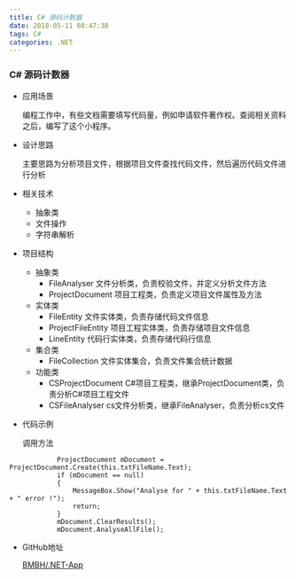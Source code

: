 ```yaml
---
title: C# 源码计数器
date: 2018-05-11 08:47:38
tags: C# 
categories: .NET
---
```


### C# 源码计数器

- 应用场景

	编程工作中，有些文档需要填写代码量，例如申请软件著作权。查阅相关资料之后，编写了这个小程序。

- 设计思路

	主要思路为分析项目文件，根据项目文件查找代码文件，然后遍历代码文件进行分析

- 相关技术
	- 抽象类
	- 文件操作
	- 字符串解析

- 项目结构
	- 抽象类
		- FileAnalyser 文件分析类，负责校验文件，并定义分析文件方法
		- ProjectDocument 项目工程类，负责定义项目文件属性及方法
	- 实体类
		- FileEntity 文件实体类，负责存储代码文件信息
		- ProjectFileEntity 项目工程实体类，负责存储项目文件信息
		- LineEntity 代码行实体类，负责存储代码行信息
	- 集合类
		- FileCollection 文件实体集合，负责文件集合统计数据
	- 功能类
		- CSProjectDocument C#项目工程类，继承ProjectDocument类，负责分析C#项目工程文件
		- CSFileAnalyser cs文件分析类，继承FileAnalyser，负责分析cs文件

- 代码示例
	
	调用方法
```
            ProjectDocument mDocument = ProjectDocument.Create(this.txtFileName.Text);
            if (mDocument == null)
            {
                MessageBox.Show("Analyse for " + this.txtFileName.Text + " error !");
                return;
            }
            mDocument.ClearResults();
            mDocument.AnalyseAllFile();
```


- GitHub地址

	[BMBH/.NET-App](https://github.com/BMBH/.NET-App/tree/master/CodeCalc)
